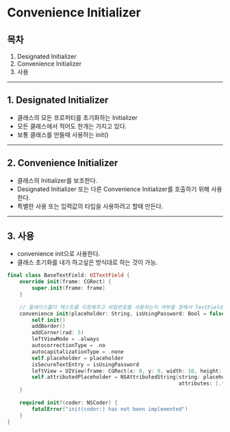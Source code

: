 # Convenience Initializer

## 목차
1. Designated Initializer
2. Convenience Initializer
3. 사용

---

## 1. Designated Initializer
- 클래스의 모든 프로퍼티를 초기화하는 Initializer
- 모든 클래스에서 적어도 한개는 가지고 있다.
- 보통 클래스를 만들때 사용하는 init()

---

## 2. Convenience Initializer
- 클래스의 Initializer를 보조한다.
- Designated Initializer 또는 다른 Convenience Initializer를 호출하기 위해 사용한다.
- 특별한 사용 또는 입력값의 타입을 사용하려고 할때 만든다.

---

## 3. 사용
- convenience init으로 사용한다.
- 클래스 초기화를 내가 하고싶은 방식대로 하는 것이 가능.

```swift
final class BaseTextField: UITextField {
    override init(frame: CGRect) {
        super.init(frame: frame)
    }
    
    // 플레이스홀더 텍스트를 지정해주고 비밀번호를 사용하는지 여부를 정해서 TextField 초기화.
    convenience init(placeholder: String, isUsingPassword: Bool = false) {
        self.init()
        addBorder()
        addCorner(rad: 5)
        leftViewMode = .always
        autocorrectionType = .no
        autocapitalizationType = .none                
        self.placeholder = placeholder
        isSecureTextEntry = isUsingPassword
        leftView = UIView(frame: CGRect(x: 0, y: 0, width: 10, height: 0))
        self.attributedPlaceholder = NSAttributedString(string: placeholder,
                                                        attributes: [.font : UIFont.systemFont(ofSize: 12, weight: .medium)])
    }
    
    required init?(coder: NSCoder) {
        fatalError("init(coder:) has not been implemented")
    }
}
```